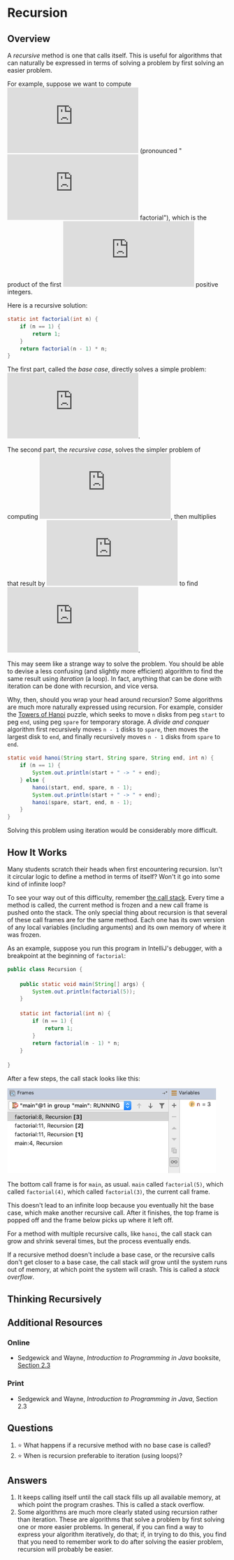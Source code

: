 # Recursion
## Overview
A *recursive* method is one that calls itself. This is useful for algorithms that can naturally be expressed in terms of solving a problem by first solving an easier problem.

For example, suppose we want to compute ![n followed by an exclamation point](https://latex.codecogs.com/svg.latex?n!) (pronounced "![n](https://latex.codecogs.com/svg.latex?n) factorial"), which is the product of the first ![n](https://latex.codecogs.com/svg.latex?n) positive integers.

Here is a recursive solution:

```java
static int factorial(int n) {
    if (n == 1) {
        return 1;
    }
    return factorial(n - 1) * n;
}
```

The first part, called the *base case*, directly solves a simple problem: ![1 factorial is 1](https://latex.codecogs.com/svg.latex?n!=1).

The second part, the *recursive case*, solves the simpler problem of computing ![n minus 1 factorial](https://latex.codecogs.com/svg.latex?(n-1)!), then multiplies that result by ![n](https://latex.codecogs.com/svg.latex?n) to find ![n factorial](https://latex.codecogs.com/svg.latex?n!).

This may seem like a strange way to solve the problem. You should be able to devise a less confusing (and slightly more efficient) algorithm to find the same result using *iteration* (a loop). In fact, anything that can be done with iteration can be done with recursion, and vice versa.

Why, then, should you wrap your head around recursion? Some algorithms are much more naturally expressed using recursion. For example, consider the [Towers of Hanoi](https://www.mathsisfun.com/games/towerofhanoi.html) puzzle, which seeks to move `n` disks from peg `start` to peg `end`, using peg `spare` for temporary storage. A *divide and conquer* algorithm first recursively moves `n - 1` disks to `spare`, then moves the largest disk to `end`, and finally recursively moves `n - 1` disks from `spare` to `end`.

```java
static void hanoi(String start, String spare, String end, int n) {
    if (n == 1) {
        System.out.println(start + " -> " + end);
    } else {
        hanoi(start, end, spare, n - 1);
        System.out.println(start + " -> " + end);
        hanoi(spare, start, end, n - 1);
    }
}
```

Solving this problem using iteration would be considerably more difficult.
## How It Works
Many students scratch their heads when first encountering recursion. Isn't it circular logic to define a method in terms of itself? Won't it go into some kind of infinite loop?

To see your way out of this difficulty, remember [the call stack](https://github.com/PeterDrake/drakepedia/blob/master/control_structures/functional_decomposition.md#the-call-stack). Every time a method is called, the current method is frozen and a new call frame is pushed onto the stack. The only special thing about recursion is that several of these call frames are for the same method. Each one has its own version of any local variables (including arguments) and its own memory of where it was frozen.

As an example, suppose you run this program in IntelliJ's debugger, with a breakpoint at the beginning of `factorial`:

```java
public class Recursion {

    public static void main(String[] args) {
        System.out.println(factorial(5));
    }

    static int factorial(int n) {
        if (n == 1) {
            return 1;
        }
        return factorial(n - 1) * n;
    }

}
```

After a few steps, the call stack looks like this:

![call frames from top to bottom: factorial, factorial, factorial, main](recursion_stack.png)

The bottom call frame is for `main`, as usual. `main` called `factorial(5)`, which called `factorial(4)`, which called `factorial(3)`, the current call frame.

This doesn't lead to an infinite loop because you eventually hit the base case, which make another recursive call. After it finishes, the top frame is popped off and the frame below picks up where it left off.

For a method with multiple recursive calls, like `hanoi`, the call stack can grow and shrink several times, but the process eventually ends.

If a recursive method doesn't include a base case, or the recursive calls don't get closer to a base case, the call stack *will* grow until the system runs out of memory, at which point the system will crash. This is called a *stack overflow*.

## Thinking Recursively
## Additional Resources
### Online
- Sedgewick and Wayne, *Introduction to Programming in Java* booksite, [Section 2.3](https://introcs.cs.princeton.edu/java/23recursion/)
### Print
- Sedgewick and Wayne, *Introduction to Programming in Java*, Section 2.3
## Questions
1. :star: What happens if a recursive method with no base case is called?
1. :star: When is recursion preferable to iteration (using loops)?
## Answers
1. It keeps calling itself until the call stack fills up all available memory, at which point the program crashes. This is called a stack overflow.
1. Some algorithms are much more clearly stated using recursion rather than iteration. These are algorithms that solve a problem by first solving one or more easier problems. In general, if you can find a way to express your algorithm iteratively, do that; if, in trying to do this, you find that you need to remember work to do after solving the easier problem, recursion will probably be easier.
